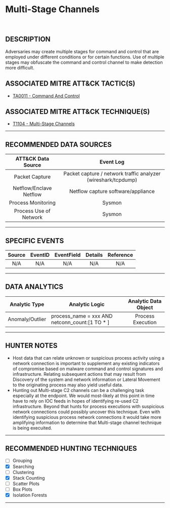 # Multi-Stage Channels

<BR>

## DESCRIPTION
Adversaries may create multiple stages for command and control that are employed under different conditions or for certain functions. Use of multiple stages may obfuscate the command and control channel to make detection more difficult.

## ASSOCIATED MITRE ATT&CK TACTIC(S)
- [TA0011 - Command And Control](https://attack.mitre.org/tactics/TA0011/)

## ASSOCIATED MITRE ATT&CK TECHNIQUE(S)
- [T1104 - Multi-Stage Channels](https://attack.mitre.org/techniques/T1104/)

---

## RECOMMENDED DATA SOURCES

| ATT&CK Data Source | Event Log |
|:---:|:---:|
| Packet Capture | Packet capture / network traffic analyzer (wireshark/tcpdump)|
| Netflow/Enclave Netflow | Netflow capture software/appliance|
| Process Monitoring | Sysmon |
| Process Use of Network | Sysmon |

---

## SPECIFIC EVENTS

| Source | EventID | EventField | Details | Reference | 
|:---:|:---:|:---:|:---:|:---:|
| N/A | N/A | N/A | N/A | N/A |

---

## DATA ANALYTICS

| Analytic Type | Analytic Logic | Analytic Data Object |
|:---:|---|:---:|
| Anomaly/Outlier | process_name = xxx AND netconn_count:[1 TO * ] | Process Execution |

---

## HUNTER NOTES
* Host data that can relate unknown or suspicious process activity using a network connection is important to supplement any existing indicators of compromise based on malware command and control signatures and infrastructure. Relating subsequent actions that may result from Discovery of the system and network information or Lateral Movement to the originating process may also yield useful data.
* Hunting out Multi-stage C2 channels can be a challenging task especially at the endpoint. We would most-likely at this point in time have to rely on IOC feeds in hopes of identifying re-used C2 infrastructure. Beyond that hunts for process executions with suspicious network connections could possibly uncover this technique. Even with identifying suspicious process network connections it would take more amplifying information to determine that Multi-stage channel technique is being execuited.

---

## RECOMMENDED HUNTING TECHNIQUES

- [ ] Grouping
- [X] Searching
- [ ] Clustering
- [X] Stack Counting
- [ ] Scatter Plots
- [ ] Box Plots
- [X] Isolation Forests

---
